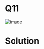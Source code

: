 # Q11
![image](https://github.com/user-attachments/assets/4a0c944d-8ff7-4637-9647-3e35c56f62d8)

# Solution
